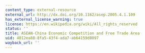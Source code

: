 ```yaml
---
content_type: external-resource
external_url: http://dx.doi.org/10.1162/asep.2005.4.1.109
has_external_license_warning: true
license: https://en.wikipedia.org/wiki/All_rights_reserved
status: ''
title: ASEAN-China Economic Competition and Free Trade Area
uid: 4012ea88-8fa5-43f4-ada7-ab64159d8097
wayback_url: ''
---
```


